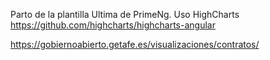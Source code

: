 Parto de la plantilla Ultima de PrimeNg.
Uso HighCharts https://github.com/highcharts/highcharts-angular

https://gobiernoabierto.getafe.es/visualizaciones/contratos/
